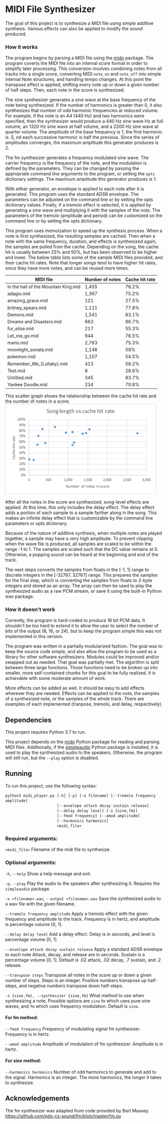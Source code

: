 # MIDI File Synthesizer
The goal of this project is to synthesize a MIDI file using simple additive
synthesis. Various effects can also be applied to modify the sound produced.

### How it works
The program begins by parsing a MIDI file using the [mido](https://mido.readthedocs.io/en/latest/)
package. The program coverts the MIDI file into an internal score format
in order to simplify later processing. This conversion involves combining notes
from all tracks into a single score, converting  MIDI `note_on` and `note_off` into simple internal
Note structures, and handling tempo changes. At this point the transpose effect is applied,
shifting every note up or down a given number of half steps. Then, each note in the score
is synthesized. 

The sine synthesizer generates a sine wave at the base frequency of the note
being synthesized. If the number of harmonics is greater than 0, it also synthesizes that 
number of odd harmonic frequencies at reduced volume. For example, if the note is an A4 (440 Hz)
and two harmonics were specified, then the synthesizer would produce a 440 Hz sine wave Hz at 
full volume, an 1320 Hz sine wave at half volume, and a 2200 Hz sine wave at quarter volume.
The amplitude of the base frequency is 1, the first harmonic is .5, nd each successive harmonic
is half the previous. Since the series of amplitudes converges, the maximum amplitude this
generator produces is 2.

The fm synthesizer generates a frequency modulated sine wave. The carrier frequency is the frequency
of the note, and the modulation is defined by the parameters. They can be changed by passing 
the appropriate command line arguments to the program, or setting the `opts` dictionary settings.
The maximum amplitude this generator produces is 1.

With either generator, an envelope is applied to each note after it is generated.
This program uses the standard ADSR envelope. The parameters can be adjusted on the
command line or by setting the opts dictionary values. Finally, if a tremolo effect is selected,
it is applied by generating a sine wave and multiplying it with the samples of the note.
The parameters of the tremolo (amplitude and period) can be customized on the command line 
or by setting the opts dictionary.

This program uses memoization to speed up the synthesis process. When a note is first synthesized,
the resulting samples are cached. Then when a note with the same frequency, duration, and effects
is synthesized again, the samples are pulled from the cache. Depending on the song, the cache hit
is usually between 25% and 50%, but has been observed to be higher and lower. The below table lists
some of the sample MIDI files provided, and their cache hit rates. Note that longer songs tend to
have higher hit rates, since they have more notes, and can be reused more times.

 MIDI file | Number of notes | Cache hit rate
--- | --- | ---
In the hall of the Mountain King.mid | 1,455 | 76.2%
adagio.mid | 1,367 | 75.2%
amazing_grace.mid | 121 | 27.5%
britney_spears.mid | 1,111 | 77.8%
Demons.mid | 1,541 | 83.1%
Dreams and Disasters.mid | 663 | 86.7%
fur_elise.mid | 217 | 55.3%
Let_me_go.mid | 944 | 76.5%
mario.mid | 2,763 | 75.3%
moonlight_sonata.mid | 1,148 | 59%
pokemon.mid | 1,107 | 54.5%
Remember_Me_(Lullaby).mid | 413 | 58.2%
Test.mid | 8 | 28.6%
Untitled.mid | 345 | 83.7%
Yankee Doodle.mid | 234 | 70.8%

This scatter graph shows the relationship between the cache hit rate and the number of notes
in a score.
![Song length vs cache hit rate](chart.png "Song length vs cache hit rate")

After all the notes in the score are synthesized, song-level effects are applied. At this time,
this only includes the delay effect. The delay effect adds a portion of each sample to a sample
farther along in the song. This makes an infinite delay effect that is customizable by the 
command line parameters or opts dictionary.

Because of the nature of additive synthesis, when multiple notes are played together, a sample
may have a very high amplitude. To prevent clipping when the wave file is produced, all samples
are scaled to be within the range -1 to 1. The samples are scaled such that the DC value remains
at 0. Otherwise, a popping sound can be heard at the beginning and end of the track.

The next steps converts the samples from floats in the [-1, 1] range to discrete integers in the
[-32767, 32767] range. This prepares the samples for the final step, which is converting the
samples from floats to 2-byte integers and stored as an array. The array can then be used to 
play the synthesized audio as a raw PCM stream, or save it using the built-in Python wav package.

### How it doesn't work
Currently, the program is hard-coded to produce 16 bit PCM data. It shouldn't be too hard to
extend it to allow the user to select the number of bits of the output (8, 16, or 24), but 
to keep the program simple this was not implemented in this version.

The program was written in a partially modularized fashion. The goal was to keep the source 
code simple, and also allow the program to be used as a library for other software synthesizers.
Modules could be improved and/or swapped out as needed. That goal was partially met. The algorithm
is split between three large functions. Those functions need to be broken up into smaller, more 
self-contained chunks for this goal to be fully realized. It is achievable with some moderate
amount of work.

More effects can be added as well. It should be easy to add effects wherever they are needed.
Effects can be applied to the note, the samples of a synthesized note, or the samples of the
whole track. There are examples of each implemented (tranpose, tremolo, and delay, respectively).


## Dependencies
This project requires Python 3.7 to run.

This project depends on the [mido](https://mido.readthedocs.io/en/latest/)
Python package for reading and parsing MIDI files.
Additionally, if the [simpleaudio](https://pypi.org/project/simpleaudio/)
Python package is installed, it is used to play the synthesized audio to the
speakers. Otherwise, the program will still run, but the `--play` option is
disabled.

## Running
To run this project, use the following syntax:
```
python3 midi_player.py [-h] [-p] [-o filename] [--tremolo frequency amplitude]
                       [--envelope attack decay sustain release]
                       [--delay delay level] [-s {sine,fm}]
                       [--fmod frequency] [--amod amplitude]
                       [--harmonics harmonics]
                       <midi_file>
```

### Required arguments:
`<midi_file>`
Filename of the midi file to synthesize.

### Optional arguments:
`-h`, `--help`
Show a help message and exit.

`-p`, `--play`
Play the audio to the speakers after synthesizing it.
Requires the `simpleaudio` package.

`-o <filename>.wav`, `--output <filename>.wav`
Save the synthesized audio to a wav file with the given filename.

`--tremolo frequency amplitude`
Apply a tremolo effect with the given frequency and amplitude to the track.
Frequency is in hertz, and amplitude is percentage volume [0, 1]. 

`--delay delay level`
Add a delay effect.
Delay is in seconds, and level is percentage volume [0, 1). 

`--envelope attack decay sustain release`
Apply a standard ADSR envelope to each note
Attack, decay, and release are in seconds. Sustain is a percentage volume [0, 1].
Default is .02 attack, .02 decay, .7 sustain, and .2 release.

`--transpose steps`
Transpose all notes in the score up or down a given number of steps.
Steps is an integer. Positive numbers transpose up half-steps, and 
negative numbers transpose down half-steps.

`-s {sine,fm}, --synthesizer {sine,fm}`
What method to use when synthesizing a note. Possible options are `sine` to
which uses pure sine waves, and `fm` which uses frequency modulation.
Default is `sine`.

#### For fm method:
`--fmod frequency`
Frequency of modulating signal fm synthesizer.
Frequency is in hertz.

`--amod amplitude`
Amplitude of modulation of fm synthesizer.
Amplitude is in hertz. 

#### For sine method:
`--harmonics harmonics`
Number of odd harmonics to generate and add to the signal.
Harmonics is an integer. The more harmonics, the longer it takes to synthesize.

## Acknowledgements 
The fm synthesizer was adapted from code provided by Bart Massey.
https://github.com/pdx-cs-sound/fm/blob/master/fm.py
